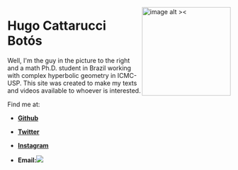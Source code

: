 <p><img src="https://raw.githubusercontent.com/Poohnilista/Poohnilista.github.io/master/Images/pooh.jpg" alt="image alt ><" width="200" height="200" style="float:right"></p>
<h1 id="hugo-cattarucci-botós">Hugo Cattarucci Botós</h1>
<p>Well, I'm the guy in the picture to the right and a math Ph.D. student in Brazil working with complex hyperbolic geometry in ICMC-USP. This site was created to make my texts and videos available to whoever is interested.</p>

Find me at:

- [**Github**](https://github.com/Poohnilista)

- [**Twitter**](https://twitter.com/poohnilista)

- [**Instagram**](https://www.instagram.com/poohnilista/)

- **Email:<img src="https://raw.githubusercontent.com/Poohnilista/Poohnilista.github.io/master/Images/email.JPG" >**

  



